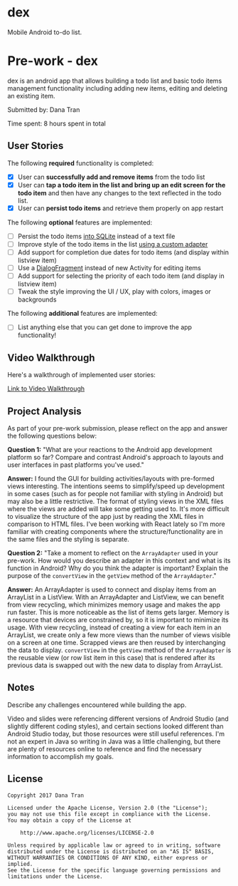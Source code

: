 # dex
Mobile Android to-do list.

# Pre-work - dex

dex is an android app that allows building a todo list and basic todo items management functionality including adding new items, editing and deleting an existing item.

Submitted by: Dana Tran

Time spent: 8 hours spent in total

## User Stories

The following **required** functionality is completed:

* [x] User can **successfully add and remove items** from the todo list
* [x] User can **tap a todo item in the list and bring up an edit screen for the todo item** and then have any changes to the text reflected in the todo list.
* [x] User can **persist todo items** and retrieve them properly on app restart

The following **optional** features are implemented:

* [ ] Persist the todo items [into SQLite](http://guides.codepath.com/android/Persisting-Data-to-the-Device#sqlite) instead of a text file
* [ ] Improve style of the todo items in the list [using a custom adapter](http://guides.codepath.com/android/Using-an-ArrayAdapter-with-ListView)
* [ ] Add support for completion due dates for todo items (and display within listview item)
* [ ] Use a [DialogFragment](http://guides.codepath.com/android/Using-DialogFragment) instead of new Activity for editing items
* [ ] Add support for selecting the priority of each todo item (and display in listview item)
* [ ] Tweak the style improving the UI / UX, play with colors, images or backgrounds

The following **additional** features are implemented:

* [ ] List anything else that you can get done to improve the app functionality!

## Video Walkthrough

Here's a walkthrough of implemented user stories:

[Link to Video Walkthrough](https://www.dropbox.com/s/w31d5xp6t26x7qk/dex_v1.mp4?dl=0)

## Project Analysis

As part of your pre-work submission, please reflect on the app and answer the following questions below:

**Question 1:** "What are your reactions to the Android app development platform so far? Compare and contrast Android's approach to layouts and user interfaces in past platforms you've used."

**Answer:** I found the GUI for building activities/layouts with pre-formed views interesting. The intentions seems to simplify/speed up development in some cases (such as for people not familiar with styling in Android) but may also be a little restrictive. The format of styling views in the XML files where the views are added will take some getting used to. It's more difficult to visualize the structure of the app just by reading the XML files in comparison to HTML files. I've been working with React lately so I'm more familiar with creating components where the structure/functionality are in the same files and the styling is separate.

**Question 2:** "Take a moment to reflect on the `ArrayAdapter` used in your pre-work. How would you describe an adapter in this context and what is its function in Android? Why do you think the adapter is important? Explain the purpose of the `convertView` in the `getView` method of the `ArrayAdapter`."

**Answer:** An ArrayAdapter is used to connect and display items from an ArrayList in a ListView. With an ArrayAdapter and ListView, we can benefit from view recycling, which minimizes memory usage and makes the app run faster. This is more noticeable as the list of items gets larger. Memory is a resource that devices are constrained by, so it is important to minimize its usage. With view recycling, instead of creating a view for each item in an ArrayList, we create only a few more views than the number of views visible on a screen at one time. Scrapped views are then reused by interchanging the data to display. `convertView` in the `getView` method of the `ArrayAdapter` is the reusable view (or row list item in this case) that is rendered after its previous data is swapped out with the new data to display from ArrayList.

## Notes

Describe any challenges encountered while building the app.

Video and slides were referencing different versions of Android Studio (and slightly different coding styles), and certain sections looked different than Android Studio today, but those resources were still useful references. I'm not an expert in Java so writing in Java was a little challenging, but there are plenty of resources online to reference and find the necessary information to accomplish my goals.

## License

    Copyright 2017 Dana Tran

    Licensed under the Apache License, Version 2.0 (the "License");
    you may not use this file except in compliance with the License.
    You may obtain a copy of the License at

        http://www.apache.org/licenses/LICENSE-2.0

    Unless required by applicable law or agreed to in writing, software
    distributed under the License is distributed on an "AS IS" BASIS,
    WITHOUT WARRANTIES OR CONDITIONS OF ANY KIND, either express or implied.
    See the License for the specific language governing permissions and
    limitations under the License.